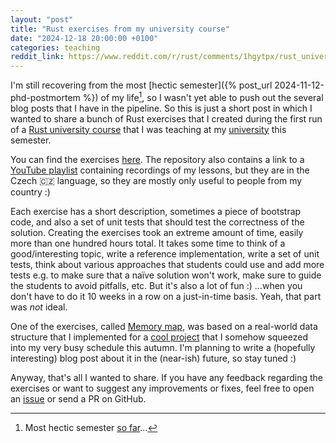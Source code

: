 ```yaml
---
layout: "post"
title: "Rust exercises from my university course"
date: "2024-12-18 20:00:00 +0100"
categories: teaching
reddit_link: https://www.reddit.com/r/rust/comments/1hgytpx/rust_university_course_exercises/
---
```


I'm still recovering from the most [hectic semester]({% post_url 2024-11-12-phd-postmortem %}) of my life[^so-far],
so I wasn't yet able to push out the several blog posts that I have in the pipeline. So this is just
a short post in which I wanted to share a bunch of Rust exercises that I created during the first run
of a [Rust university course](https://edison.sso.vsb.cz/cz.vsb.edison.edu.study.prepare.web/SubjectVersion.faces?version=460-4157/01&subjectBlockAssignmentId=539402&studyFormId=1&studyPlanId=25878&locale=en&back=true) that I was teaching at my [university](https://www.vsb.cz/en) this semester.

[^so-far]: Most hectic semester [so far](https://www.youtube.com/watch?v=bfpPArfDTGw)…

You can find the exercises [here](https://github.com/Kobzol/rust-course-fei/tree/main/lessons). The repository also contains a link to a [YouTube playlist](https://www.youtube.com/playlist?list=PLgoUJJFtqE9C8Ar_JgDBHQYrG-hHMlVyU) containing recordings of my lessons, but they are in the Czech 🇨🇿 language, so they are mostly only useful to people from my country :)

Each exercise has a short description, sometimes a piece of bootstrap code, and also a set of unit tests that should test the correctness of the solution. Creating the exercises took an extreme amount of time, easily more than one hundred hours total. It takes some time to think of a good/interesting topic, write a reference implementation, write a set of unit tests, think about various approaches that students could use and add more tests e.g. to make sure that a naïve solution won't work, make sure to guide the students to avoid pitfalls, etc. But it's also a lot of fun :) …when you don't have to do it 10 weeks in a row on a just-in-time basis. Yeah, that part was *not* ideal.

One of the exercises, called [Memory map](https://github.com/Kobzol/rust-course-fei/blob/main/lessons/06/exercises/assignments/tests/04_memory_map.rs), was based on a real-world data structure that I implemented for a [cool project](https://marketplace.visualstudio.com/items?itemName=jakub-beranek.memviz) that I somehow squeezed into my very busy schedule this autumn. I'm planning to write a (hopefully interesting) blog post about it in the (near-ish) future, so stay tuned :)

Anyway, that's all I wanted to share. If you have any feedback regarding the exercises or want to suggest any improvements or fixes, feel free to open an [issue](https://github.com/Kobzol/rust-course-fei/issues/new) or send a PR on GitHub.
